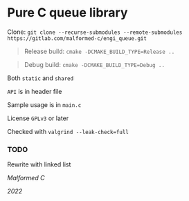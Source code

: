 # **Pure C** queue library

Clone: `git clone --recurse-submodules --remote-submodules https://gitlab.com/malformed-c/engi_queue.git`

> Release build: `cmake -DCMAKE_BUILD_TYPE=Release ..`

> Debug build: `cmake -DCMAKE_BUILD_TYPE=Debug ..`

Both `static` and `shared`

`API` is in header file

Sample usage is in `main.c`

License `GPLv3` or later

Checked with `valgrind --leak-check=full`

### TODO
Rewrite with linked list

*Malformed C*

*2022*
